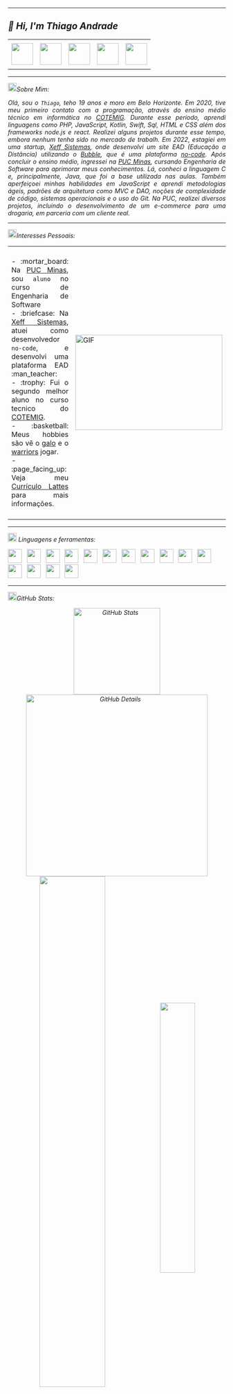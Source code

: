 -----

## <i> :wave: <b>Hi</b>, I'm Thiago Andrade

<div align="center">
<table>
<tr>
 <td align="center" colspan="11"></td>
</tr> 
<tr>
<td><a href="https://github.com/Thiaago79" target="_blank"><img src="https://github.com/ThiagoAndradeRamalho/ThiagoAndradeRamalho/blob/main/Img/github5.png" width="50px" height="50px"/></a>
</td>
<td><a href="https://replit.com/@ThiagoAndrade27"><img src="https://github.com/ThiagoAndradeRamalho/ThiagoAndradeRamalho/blob/main/Img/replit3.svg" width="50px" height="50px"/></a>
</td>
<td><a href="mailto:thramalho79@gmail.com" target="_blank"><img src="https://github.com/ThiagoAndradeRamalho/ThiagoAndradeRamalho/blob/main/Img/gmail3.png" width="50px" height="50px"/></a>
</td>
<td><a href="https://www.instagram.com/thiaago_ar/" target="_blank"><img src="https://github.com/ThiagoAndradeRamalho/ThiagoAndradeRamalho/blob/main/Img/insta2.png" width="50px" height="50px"/></a>
</td>
<td><a href="https://www.linkedin.com/in/thiagoramalho79/" target="_blank"><img src="https://github.com/ThiagoAndradeRamalho/ThiagoAndradeRamalho/blob/main/Img/linkedin2.png" width="50px" height="50px"/></a>
</td>
</tr>
<tr>
 <td align="center" colspan="11"></td>
</tr> 
</table>

</div>

-----

<img height="20" alt="GIF" src="https://github.com/joaopauloaramuni/joaopauloaramuni/blob/main/img/soulgem.gif?raw=true"/>Sobre Mim:

<div align="justify">
Olá, sou o <code>Thiago</code>, teho 19 anos e moro em Belo Horizonte. Em 2020, tive meu primeiro contato com a programação, através do ensino médio técnico em informática no <a href="https://www.cotemig.com.br/?pht=53101598905687976&keyword=cotemig&gad_source=1&gclid=CjwKCAjwk8e1BhALEiwAc8MHiPtsnaWmqXoGbG5EjlQFF5Q7rVjYAqvaJbRO8HwqTs95GlMSf2KQ0xoCSQUQAvD_BwE" target="_blank">COTEMIG</a>. Durante esse período, aprendi linguagens como PHP, JavaScript, Kotlin, Swift, Sql, HTML e CSS além dos frameworks node.js e react. Realizei alguns projetos durante esse tempo, embora nenhum tenha sido no mercado de trabalh. Em 2022, estagiei em uma startup, <a href="https://www.linkedin.com/company/xeff/?originalSubdomain=br" target="_blank">Xeff Sistemas</a>, onde desenvolvi um site EAD (Educação a Distância) utilizando o <a href="https://bubble.io" target="_blank">Bubble</a>, que é uma plataforma <a href="https://zeev.it/blog/o-que-e-no-code/" target="_blank">no-code</a>.
Após concluir o ensino médio, ingressei na <a href="https://www.pucminas.br/destaques/Paginas/default.aspx?utm_source=google&utm_medium=cpa&utm_campaign=aon-institucional&utm_content=PC00002&gad_source=1&gclid=CjwKCAjwk8e1BhALEiwAc8MHiJ66s56joN9L6Kuvbl90gkXUs0P3SBC0DVm4dBxJ1eJjZ6Ne838X5BoClk4QAvD_BwE" target="_blank">PUC Minas</a>, cursando Engenharia de Software para aprimorar meus conhecimentos. Lá, conheci a linguagem C e, principalmente, Java, que foi a base utilizada nas aulas. Também aperfeiçoei minhas habilidades em JavaScript e aprendi metodologias ágeis, padrões de arquitetura como MVC e DAO, noções de complexidade de código, sistemas operacionais e o uso do Git. Na PUC, realizei diversos projetos, incluindo o desenvolvimento de um e-commerce para uma drogaria, em parceria com um cliente real.
</div>

-----

<div>
  
<img height="20" alt="GIF" src="https://github.com/ThiagoAndradeRamalho/ThiagoAndradeRamalho/blob/main/Img/dev.gif"/>Interesses Pessoais:

<table>
<tr>
 <td align="center" colspan="2"></td>
</tr> 
<tr>
<td>
<div align="justify">
<p> 
- :mortar_board: Na <a href="https://www.pucminas.br/" target="_blank">PUC Minas</a>, sou <code>aluno</code> no curso de Engenharia de Software<br />
- :briefcase: Na <a href="https://www.linkedin.com/company/xeff/?originalSubdomain=br/" target="_blank">Xeff Sistemas</a>, atuei como desenvolvedor <code>no-code</code>, e desenvolvi uma plataforma EAD :man_teacher:<br />
- :trophy: Fui o segundo melhor aluno no curso tecnico do <a href="https://www.cotemig.com.br/?pht=53101598905687976&keyword=cotemig&gad_source=1&gclid=CjwKCAjwk8e1BhALEiwAc8MHiPtsnaWmqXoGbG5EjlQFF5Q7rVjYAqvaJbRO8HwqTs95GlMSf2KQ0xoCSQUQAvD_BwE" target="_blank">COTEMIG</a>.<br />
- :basketball: Meus hobbies são vê o <a href="https://atletico.com.br" target="_blank">galo</a> e o <a href="https://www.nba.com/warriors/" target="_blank">warriors</a> jogar.<br />
- :page_facing_up: Veja meu <a href="http://lattes.cnpq.br/1208427665892059" target="_blank">Currículo Lattes</a> para mais informações.
</p>
</div>
</td>
<td>
<div>
<img alt="GIF" src="https://github.com/joaopauloaramuni/joaopauloaramuni/blob/main/img/dev.gif?raw=true" width="340px" height="220px"/>
</div>
</td>
</tr>
<tr>
 <td align="center" colspan="2"></td>
</tr> 
</table>

</div>

-----

<div>

<img height="20" alt="GIF" src="https://github.com/joaopauloaramuni/joaopauloaramuni/blob/main/img/skills.gif?raw=true"/>&nbsp;Linguagens e ferramentas:

<code><a href="https://www.open-std.org/jtc1/sc22/wg14/" target="_blank"><img width="32" height="32" src="https://github.com/joaopauloaramuni/joaopauloaramuni/blob/main/img/c.png?raw=true"/></a></code>
&nbsp; 
<code><a href="https://docs.microsoft.com/pt-br/dotnet/csharp/" target="_blank"><img width="32" height="32" src="https://github.com/joaopauloaramuni/joaopauloaramuni/blob/main/img/csharp.png?raw=true"/></a></code>
&nbsp; 
<code><a href="https://www.java.com/pt-BR/" target="_blank"><img width="32" height="32" src="https://github.com/joaopauloaramuni/joaopauloaramuni/blob/main/img/java.png?raw=true"/></a></code>
&nbsp; 
<code><a href="https://www.w3schools.com/html/" target="_blank"><img width="32" height="32" src="https://github.com/joaopauloaramuni/joaopauloaramuni/blob/main/img/html.svg?raw=true"/></a></code>
&nbsp; 
<code><a href="https://www.w3schools.com/css/" target="_blank"><img width="32" height="32" src="https://github.com/joaopauloaramuni/joaopauloaramuni/blob/main/img/css.svg?raw=true"/></a></code>
&nbsp; 
<code><a href="https://www.w3schools.com/js/" target="_blank"><img width="32" height="32" src="https://github.com/joaopauloaramuni/joaopauloaramuni/blob/main/img/js.png?raw=true"/></a></code>
&nbsp; 
<code><a href="https://pt-br.reactjs.org/" target="_blank"><img width="32" height="32" src="https://github.com/joaopauloaramuni/joaopauloaramuni/blob/main/img/react.png?raw=true"/></a></code>
&nbsp; 
<code><a href="https://www.mysql.com/" target="_blank"><img width="32" height="32" src="https://github.com/joaopauloaramuni/joaopauloaramuni/blob/main/img/mysql.png?raw=true"/></a></code>
&nbsp; 
<code><a href="https://www.postgresql.org/" target="_blank"><img width="32" height="32" src="https://github.com/joaopauloaramuni/joaopauloaramuni/blob/main/img/postgresql.png?raw=true"/></a></code>
&nbsp; 
<code><a href="https://nodejs.org/en/" target="_blank"><img width="32" height="32" src="https://github.com/joaopauloaramuni/joaopauloaramuni/blob/main/img/nodejs.png?raw=true"/></a></code>
&nbsp;
<code><a href="https://git-scm.com/" target="_blank"><img width="32" height="32" src="https://github.com/joaopauloaramuni/joaopauloaramuni/blob/main/img/git.png?raw=true"/></a></code>
&nbsp; 
<code><a href="https://about.gitlab.com/" target="_blank"><img width="32" height="32" src="https://github.com/joaopauloaramuni/joaopauloaramuni/blob/main/img/gitlab.png?raw=true"/></a></code>
&nbsp; 
<code><a href="https://www.jetbrains.com/pt-br/pycharm/download/" target="_blank"><img width="32" height="32" src="https://github.com/joaopauloaramuni/joaopauloaramuni/blob/main/img/pc.png?raw=true"/></a></code>
&nbsp; 
<code><a href="https://www.eclipse.org/downloads/" target="_blank"><img width="32" height="32" src="https://github.com/joaopauloaramuni/joaopauloaramuni/blob/main/img/eclipse.png?raw=true"/></a></code>
&nbsp; 
<code><a href="https://code.visualstudio.com/" target="_blank"><img width="32" height="32" src="https://github.com/joaopauloaramuni/joaopauloaramuni/blob/main/img/vs.png?raw=true"/></a></code>
&nbsp;
</div>

-----

<div>

<img height="20" alt="GIF" src="https://github.com/joaopauloaramuni/joaopauloaramuni/blob/main/img/graphic.gif?raw=true"/>GitHub Stats:

<div align="center">
<img alt="GitHub Stats" width="200px" src="http://github-profile-summary-cards.vercel.app/api/cards/stats?username=Thiaago79&theme=github_dark"/>


<img alt="GitHub Details" width="420px" src="http://github-profile-summary-cards.vercel.app/api/cards/profile-details?username=Thiaago79&theme=github_dark"/>


</div>

<div  align="center" style="margin-bottom:100px">
<img width=55% align="center"  src="https://github-readme-streak-stats.herokuapp.com?user=Thiaago79&theme=github_dark" />
<img width=40% align="center" src="https://github-readme-stats.vercel.app/api/top-langs/?username=Thiaago79&show_icons=true&theme=shadow_green" />
 </div>

<img align="center" alt="Footer2" src="https://github.com/ThiagoAndradeRamalho/ThiagoAndradeRamalho/blob/main/Img/barraPreta.svg"/>

